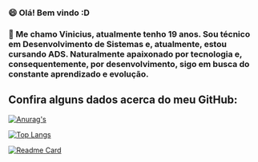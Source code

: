 

### 😄 Olá! Bem vindo :D 
### 💬 Me chamo Vinicius, atualmente tenho 19 anos. Sou técnico em Desenvolvimento de Sistemas e, atualmente, estou cursando ADS. Naturalmente apaixonado por tecnologia e, consequentemente, por desenvolvimento, sigo em busca do constante aprendizado e evolução. 

## Confira alguns dados acerca do meu GitHub:
[![Anurag's](https://github-readme-stats.vercel.app/api?username=Vinifd1234&hide=stars,commits,contribs&count_private=true&show_icons=true&theme=synthwave)](https://github.com/anuraghazra/github-readme-stats)

[![Top Langs](https://github-readme-stats.vercel.app/api/top-langs/?username=anuraghazra&langs_count=8)](https://github.com/anuraghazra/github-readme-stats)

[![Readme Card](https://github-readme-stats.vercel.app/api/pin/?username=anuraghazra&repo=github-readme-stats)](https://github.com/anuraghazra/github-readme-stats)




